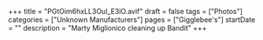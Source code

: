 +++
title = "PGtOim6hxLL3Oul_E3lO.avif"
draft = false
tags = ["Photos"]
categories = ["Unknown Manufacturers"]
pages = ["Gigglebee's"]
startDate = ""
description = "Marty Miglionico cleaning up Bandit"
+++

